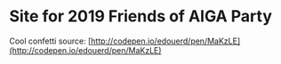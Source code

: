 Site for 2019 Friends of AIGA Party
======================

Cool confetti source: [http://codepen.io/edouerd/pen/MaKzLE](http://codepen.io/edouerd/pen/MaKzLE)
